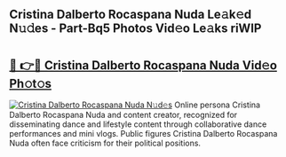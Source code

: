 ## Cristina Dalberto Rocaspana Nuda Le𝚊k𝚎d N𝚞𝚍es - Part-Bq5 Photos Vid𝚎o Le𝚊ks riWIP

# <h2><a href="http://fbepvqw.evod.top/?m=Cristina+Dalberto+Rocaspana+Nuda">🔗 👉🔴 Cristina Dalberto Rocaspana Nuda Vid𝚎o Ph𝚘t𝚘s</a></h2>

[![Cristina Dalberto Rocaspana Nuda N𝚞d𝚎s](https://i.imgur.com/8V9OHl7.gif)](http://fbepvqw.evod.top/?m=Cristina+Dalberto+Rocaspana+Nuda)
Online persona Cristina Dalberto Rocaspana Nuda and content creator, recognized for disseminating dance and lifestyle content through collaborative dance performances and mini vlogs. Public figures Cristina Dalberto Rocaspana Nuda often face criticism for their political positions. 

